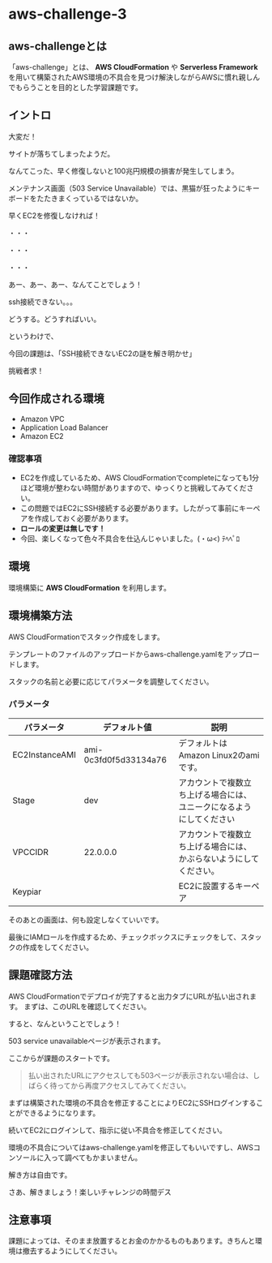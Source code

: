 # aws-challenge-3
## aws-challengeとは
「aws-challenge」とは、 **AWS CloudFormation** や **Serverless Framework** を用いて構築されたAWS環境の不具合を見つけ解決しながらAWSに慣れ親しんでもらうことを目的とした学習課題です。

## イントロ 
大変だ！

サイトが落ちてしまったようだ。

なんてこった、早く修復しないと100兆円規模の損害が発生してしまう。

メンテナンス画面（503 Service Unavailable）では、黒猫が狂ったようにキーボードをたたきまくっているではないか。

早くEC2を修復しなければ！

・・・

・・・

・・・

あー、あー、あー、なんてことでしょう！

ssh接続できない。。。

どうする。どうすればいい。

というわけで、

今回の課題は、「SSH接続できないEC2の謎を解き明かせ」

挑戦者求！

## 今回作成される環境


* Amazon VPC
* Application Load Balancer
* Amazon EC2

### 確認事項
* EC2を作成しているため、AWS CloudFormationでcompleteになっても1分ほど環境が整わない時間がありますので、ゆっくりと挑戦してみてください。
* この問題ではEC2にSSH接続する必要があります。したがって事前にキーペアを作成しておく必要があります。
* **ロールの変更は無しです！**
* 今回、楽しくなって色々不具合を仕込んじゃいました。(・ω<) ﾃﾍﾍﾟﾛ

## 環境
環境構築に **AWS CloudFormation** を利用します。

## 環境構築方法
AWS CloudFormationでスタック作成をします。

テンプレートのファイルのアップロードからaws-challenge.yamlをアップロードします。



スタックの名前と必要に応じてパラメータを調整してください。



### パラメータ

| パラメータ | デフォルト値 |説明|
----|----|---- 
| EC2InstanceAMI | ami-0c3fd0f5d33134a76 |デフォルトは Amazon Linux2のamiです。
| Stage | dev |アカウントで複数立ち上げる場合には、ユニークになるようにしてください
| VPCCIDR | 22.0.0.0 | アカウントで複数立ち上げる場合には、かぶらないようにしてください。
| Keypiar |  | EC2に設置するキーペア

そのあとの画面は、何も設定しなくていいです。



最後にIAMロールを作成するため、チェックボックスにチェックをして、スタックの作成をしてください。


## 課題確認方法

AWS CloudFormationでデプロイが完了すると出力タブにURLが払い出されます。
まずは、このURLを確認してください。



すると、なんということでしょう！

503 service unavailableページが表示されます。

ここからが課題のスタートです。

> 払い出されたURLにアクセスしても503ページが表示されない場合は、しばらく待ってから再度アクセスしてみてください。

まずは構築された環境の不具合を修正することによりEC2にSSHログインすることができるようになります。

続いてEC2にログインして、指示に従い不具合を修正してください。

環境の不具合についてはaws-challenge.yamlを修正してもいいですし、AWSコンソールに入って調べてもかまいません。

解き方は自由です。

さあ、解きましょう！楽しいチャレンジの時間デス

## 注意事項

課題によっては、そのまま放置するとお金のかかるものもあります。きちんと環境は撤去するようにしてください。
